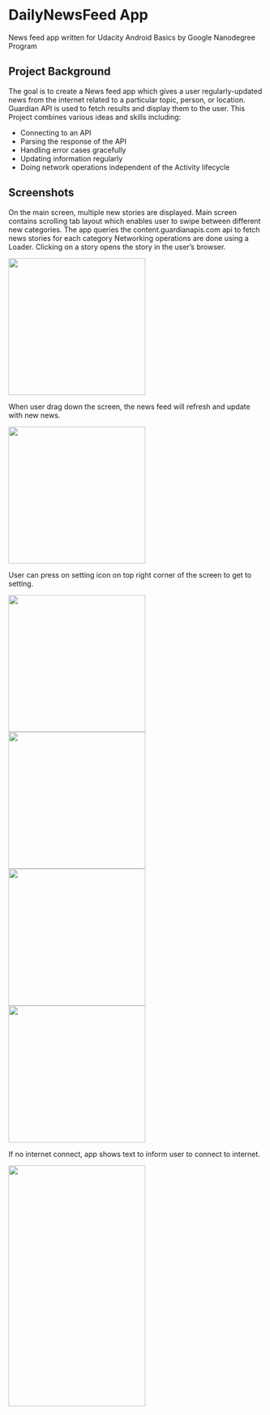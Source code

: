 # DailyNewsFeed App

News feed app written for Udacity Android Basics by Google Nanodegree Program

## Project Background

The goal is to create a News feed app which gives a user regularly-updated news from the internet related to a particular topic, person, or location. Guardian
API is used to fetch results and display them to the user. This Project
combines various ideas and skills including:

- Connecting to an API
- Parsing the response of the API
- Handling error cases gracefully
- Updating information regularly
- Doing network operations independent of the Activity lifecycle

## Screenshots
On the main screen, multiple new stories are displayed. Main screen contains scrolling tab layout which enables user to swipe between different new categories. The app queries the content.guardianapis.com api to fetch news stories for each category Networking operations are done using a Loader. Clicking on a story opens the story in the user’s browser.

<img src="screenshot/main_page.png" width="270"/>

When user drag down the screen, the news feed will refresh and update with new news.

<img src="screenshot/refresh.png" width="270"/>

User can press on setting icon on top right corner of the screen to get to setting.

<img src="screenshot/setting.png" width="270"/>
<img src="screenshot/order_by.png" width="270"/>
<img src="screenshot/production_office.png" width="270"/>
<img src="screenshot/search.png" width="270"/>

If no internet connect, app shows text to inform user to connect to internet.

<img src="screenshot/no_internet.png" width="270" height="475" />

